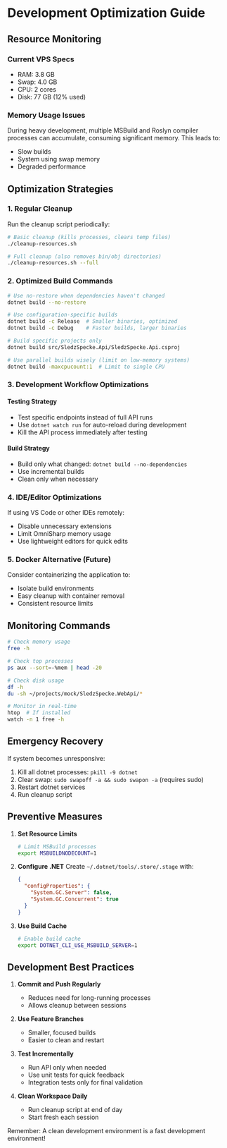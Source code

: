 # Development Optimization Guide

## Resource Monitoring

### Current VPS Specs
- RAM: 3.8 GB
- Swap: 4.0 GB
- CPU: 2 cores
- Disk: 77 GB (12% used)

### Memory Usage Issues
During heavy development, multiple MSBuild and Roslyn compiler processes can accumulate, consuming significant memory. This leads to:
- Slow builds
- System using swap memory
- Degraded performance

## Optimization Strategies

### 1. Regular Cleanup
Run the cleanup script periodically:
```bash
# Basic cleanup (kills processes, clears temp files)
./cleanup-resources.sh

# Full cleanup (also removes bin/obj directories)
./cleanup-resources.sh --full
```

### 2. Optimized Build Commands
```bash
# Use no-restore when dependencies haven't changed
dotnet build --no-restore

# Use configuration-specific builds
dotnet build -c Release  # Smaller binaries, optimized
dotnet build -c Debug    # Faster builds, larger binaries

# Build specific projects only
dotnet build src/SledzSpecke.Api/SledzSpecke.Api.csproj

# Use parallel builds wisely (limit on low-memory systems)
dotnet build -maxcpucount:1  # Limit to single CPU
```

### 3. Development Workflow Optimizations

#### Testing Strategy
- Test specific endpoints instead of full API runs
- Use `dotnet watch run` for auto-reload during development
- Kill the API process immediately after testing

#### Build Strategy
- Build only what changed: `dotnet build --no-dependencies`
- Use incremental builds
- Clean only when necessary

### 4. IDE/Editor Optimizations
If using VS Code or other IDEs remotely:
- Disable unnecessary extensions
- Limit OmniSharp memory usage
- Use lightweight editors for quick edits

### 5. Docker Alternative (Future)
Consider containerizing the application to:
- Isolate build environments
- Easy cleanup with container removal
- Consistent resource limits

## Monitoring Commands

```bash
# Check memory usage
free -h

# Check top processes
ps aux --sort=-%mem | head -20

# Check disk usage
df -h
du -sh ~/projects/mock/SledzSpecke.WebApi/*

# Monitor in real-time
htop  # If installed
watch -n 1 free -h
```

## Emergency Recovery

If system becomes unresponsive:
1. Kill all dotnet processes: `pkill -9 dotnet`
2. Clear swap: `sudo swapoff -a && sudo swapon -a` (requires sudo)
3. Restart dotnet services
4. Run cleanup script

## Preventive Measures

1. **Set Resource Limits**
   ```bash
   # Limit MSBuild processes
   export MSBUILDNODECOUNT=1
   ```

2. **Configure .NET**
   Create `~/.dotnet/tools/.store/.stage` with:
   ```json
   {
     "configProperties": {
       "System.GC.Server": false,
       "System.GC.Concurrent": true
     }
   }
   ```

3. **Use Build Cache**
   ```bash
   # Enable build cache
   export DOTNET_CLI_USE_MSBUILD_SERVER=1
   ```

## Development Best Practices

1. **Commit and Push Regularly**
   - Reduces need for long-running processes
   - Allows cleanup between sessions

2. **Use Feature Branches**
   - Smaller, focused builds
   - Easier to clean and restart

3. **Test Incrementally**
   - Run API only when needed
   - Use unit tests for quick feedback
   - Integration tests only for final validation

4. **Clean Workspace Daily**
   - Run cleanup script at end of day
   - Start fresh each session

Remember: A clean development environment is a fast development environment!